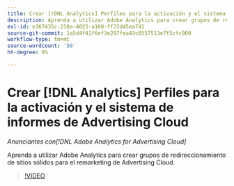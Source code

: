 ```yaml
---
title: Crear [!DNL Analytics] Perfiles para la activación y el sistema de informes de Advertising Cloud
description: Aprenda a utilizar Adobe Analytics para crear grupos de redireccionamiento de sitios sólidos para el remarketing de Advertising Cloud.
exl-id: e367435c-238a-4025-a160-ff72d45ea741
source-git-commit: 1a5d4f41f6ef3e297fea43c6557513e7f5cfc900
workflow-type: tm+mt
source-wordcount: '50'
ht-degree: 0%

---
```


# Crear [!DNL Analytics] Perfiles para la activación y el sistema de informes de Advertising Cloud

*Anunciantes con[!DNL Adobe Analytics for Advertising Cloud]*

Aprenda a utilizar Adobe Analytics para crear grupos de redireccionamiento de sitios sólidos para el remarketing de Advertising Cloud.

>[!VIDEO](https://video.tv.adobe.com/v/33503)
